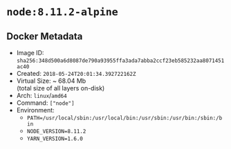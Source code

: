 # `node:8.11.2-alpine`

## Docker Metadata

- Image ID: `sha256:348d500a6d8087de790a93955ffa3ada7abba2ccf23eb585232aa8071451ac40`
- Created: `2018-05-24T20:01:34.392722162Z`
- Virtual Size: ~ 68.04 Mb  
  (total size of all layers on-disk)
- Arch: `linux`/`amd64`
- Command: `["node"]`
- Environment:
  - `PATH=/usr/local/sbin:/usr/local/bin:/usr/sbin:/usr/bin:/sbin:/bin`
  - `NODE_VERSION=8.11.2`
  - `YARN_VERSION=1.6.0`
